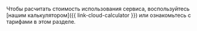 Чтобы расчитать стоимость использования сервиса, воспользуйтесь [нашим калькулятором]({{ link-cloud-calculator }}) или ознакомьтесь с тарифами в этом разделе.